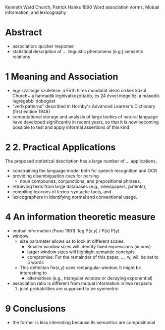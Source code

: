 Kenneth Ward Church, Patrick Hanks
1990
Word association norms, Mutual information, and lexicography

# Abstract

* association: quicker response
* statistical description of ... linguistic phenomena 
  [e.g.] semantic relations


# 1 Meaning and Association

* egy szállóige születése: a Firth híres mondatát idéző cikkek közül Church+ a
  harmadik leghivatkozottabb, és 24 évvel megelőzi a második legrégebbi
  dobogóst
* "verb patterns" described in Hornby's Advanced Learner's Dictionary (first
  edition 1948)
* computational storage and analysis of large bodies of natural language have
  developed significantly in recent years, so that it is now becoming possible
  to test and apply informal assertions of this kind

# 2 2. Practical Applications

The proposed statistical description has a large number of ...  applications,
 * constraining the language model both for speech recognition and OCR
 * providing disambiguation cues for parsing 
   * noun compounds, conjunctions, and prepositional phrases,
 * retrieving texts from large databases (e.g., newspapers, patents),
 * compiling lexicons of lexico-syntactic facts, and
 * lexicographers in identifying normal and conventional usage.

# 4 An information theoretic measure

* mutual information (Fano 1961)
`log P(x,y) / P(x) P(y)
* window 
  * size parameter allows us to look at different scales. 
    * Smaller window sizes will identify fixed expressions (idioms) 
    * larger window sizes will highlight semantic concepts 
    * compromise: For the remainder of this paper, ..., w, will be set to 5 words
  * This definition fw(x,y) uses rectangular window. It might bc interesting to
    * alternatives (e.g., triangular window or decaying exponential)
* association ratio is different from mutual information in two respects
  1. joint probabilities are supposed to be symmetric

# 9 Conclusions

* the former is less interesting because its semantics are compositional
